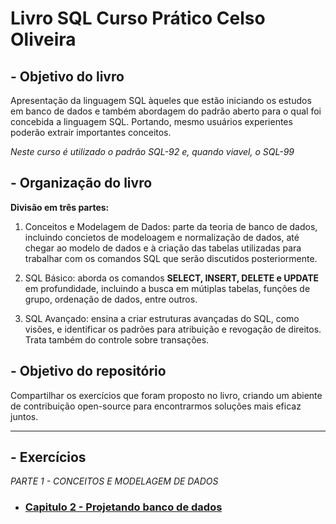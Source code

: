 # Livro SQL Curso Prático Celso Oliveira

## - Objetivo do livro

Apresentação da linguagem SQL àqueles que estão iniciando os estudos em banco de dados e também abordagem do padrão aberto para o qual foi concebida a linguagem SQL. Portando, mesmo usuários experientes poderão extrair importantes conceitos.

*Neste curso é utilizado o padrão SQL-92 e, quando viavel, o SQL-99*

## - Organização do livro

**Divisão em três partes:**

1. Conceitos e Modelagem de Dados: parte da teoria de banco de dados, incluindo concietos de modeloagem e normalização de dados, até chegar ao modelo de dados e à criação das tabelas utilizadas para trabalhar com os comandos SQL que serão discutidos posteriormente.

2. SQL Básico: aborda os comandos **SELECT, INSERT, DELETE e UPDATE** em profundidade, incluindo a busca em mútiplas tabelas, funções de grupo, ordenação de dados, entre outros.

3. SQL Avançado: ensina a criar estruturas avançadas do SQL, como visões, e identificar os padrões para atribuição e revogação de direitos. Trata também do controle sobre transações.

## - Objetivo do repositório

Compartilhar os exercícios que foram proposto no livro, criando um abiente de contribuição open-source para encontrarmos soluções mais eficaz juntos.

---

## - Exercícios

*PARTE 1 - CONCEITOS E MODELAGEM DE DADOS*

- ### [Capitulo 2 - Projetando banco de dados](capitulo2.md)